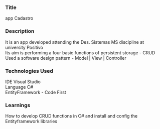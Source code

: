 ### __Title__ 

app Cadastro 

### __Description__

It is an app developed attending the Des. Sistemas MS discipline at university Positivo </br>
Its aim is performing a four basic functions of persistent storage - CRUD </br>
Used a software design pattern - Model | View | Controller

### __Technologies Used__

IDE Visual Studio </br>
Language C#</br>
EntityFramework - Code First

### __Learnings__

How to develop CRUD functions in C# and install and config the Entityframework libraries


